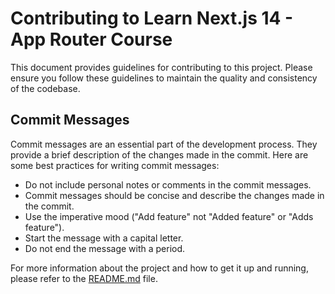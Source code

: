 # Contributing to Learn Next.js 14 - App Router Course

This document provides guidelines for contributing to this project. Please ensure you follow these guidelines to maintain the quality and consistency of the codebase.

## Commit Messages

Commit messages are an essential part of the development process. They provide a brief description of the changes made in the commit. Here are some best practices for writing commit messages:

- Do not include personal notes or comments in the commit messages.
- Commit messages should be concise and describe the changes made in the commit.
- Use the imperative mood ("Add feature" not "Added feature" or "Adds feature").
- Start the message with a capital letter.
- Do not end the message with a period.

For more information about the project and how to get it up and running, please refer to the [README.md](./README.md) file.
